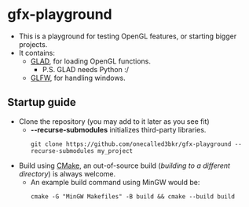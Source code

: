 # gfx-playground
- This is a playground for testing OpenGL features, or starting bigger projects.
- It contains:
    - [GLAD](https://github.com/Dav1dde/glad), for loading OpenGL functions.
        - P.S. GLAD needs Python :/
    - [GLFW](https://github.com/glfw/glfw), for handling windows.
  
## Startup guide
- Clone the repository (you may add to it later as you see fit)
    - **--recurse-submodules** initializes third-party libraries.
      ```
      git clone https://github.com/onecalled3bkr/gfx-playground --recurse-submodules my_project
      ```
- Build using [CMake](https://cmake.org/), an out-of-source build (*building to a different directory*) is always welcome.
    - An example build command using MinGW would be:
      ```
      cmake -G "MinGW Makefiles" -B build && cmake --build build
      ```
